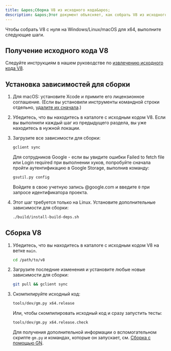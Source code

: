 ```yaml
---
title: &apos;Сборка V8 из исходного кода&apos;
description: &apos;Этот документ объясняет, как собрать V8 из исходного кода.&apos;
---
```

Чтобы собрать V8 с нуля на Windows/Linux/macOS для x64, выполните следующие шаги.

## Получение исходного кода V8

Следуйте инструкциям в нашем руководстве по [извлечению исходного кода V8](/docs/source-code).

## Установка зависимостей для сборки

1. Для macOS: установите Xcode и примите его лицензионное соглашение. (Если вы установили инструменты командной строки отдельно, [удалите их сначала](https://bugs.chromium.org/p/chromium/issues/detail?id=729990#c1).)

1. Убедитесь, что вы находитесь в каталоге с исходным кодом V8. Если вы выполнили каждый шаг из предыдущего раздела, вы уже находитесь в нужной локации.

1. Загрузите все зависимости для сборки:

   ```bash
   gclient sync
   ```

   Для сотрудников Google - если вы увидите ошибки Failed to fetch file или Login required при выполнении хуков, попробуйте сначала пройти аутентификацию в Google Storage, выполнив команду:

   ```bash
   gsutil.py config
   ```

   Войдите в свою учетную запись @google.com и введите `0` при запросе идентификатора проекта.

1. Этот шаг требуется только на Linux. Установите дополнительные зависимости для сборки:

    ```bash
    ./build/install-build-deps.sh
    ```

## Сборка V8

1. Убедитесь, что вы находитесь в каталоге с исходным кодом V8 на ветке `main`.

    ```bash
    cd /path/to/v8
    ```

1. Загрузите последние изменения и установите любые новые зависимости для сборки:

    ```bash
    git pull && gclient sync
    ```

1. Скомпилируйте исходный код:

    ```bash
    tools/dev/gm.py x64.release
    ```

    Или, чтобы скомпилировать исходный код и сразу запустить тесты:

    ```bash
    tools/dev/gm.py x64.release.check
    ```

    Для получения дополнительной информации о вспомогательном скрипте `gm.py` и командах, которые он запускает, см. [Сборка с помощью GN](/docs/build-gn).
